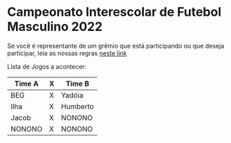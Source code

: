 # Campeonato Interescolar de Futebol Masculino 2022

Se você é representante de um grêmio que está participando ou que deseja participar, leia as nossas regras [neste link](https://camp.geracaoconsciente.ga/fut2022/orientacoes/)

Lista de Jogos a acontecer:

| Time A | X | Time B |
|-|-|-|
| BEG | X | Yadóia |
| Ilha | X | Humberto |
| Jacob | X | NONONO |
| NONONO | X | NONONO |
